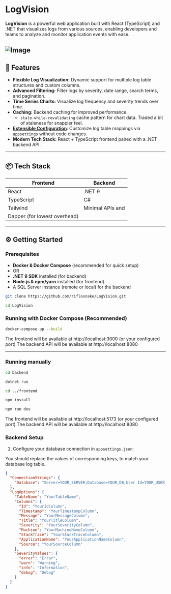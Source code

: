 # LogVision

**LogVision** is a powerful web application built with React (TypeScript) and .NET that visualizes logs from various sources, enabling developers and teams to analyze and monitor application events with ease.

![Image](https://github.com/user-attachments/assets/0ab79f97-7950-4666-889f-635ca5a91e83)
---

## 🚀 Features

- **Flexible Log Visualization:** Dynamic support for multiple log table structures and custom columns.
- **Advanced Filtering:** Filter logs by severity, date range, search terms, and pagination.
- **Time Series Charts:** Visualize log frequency and severity trends over time.
- **Caching:** Backend caching for improved performance.
  - `stale-while-revalidating` cache pattern for chart data. Traded a bit of staleness for snappier feel.
- [**Extensible Configuration**](#backend-setup): Customize log table mappings via `appsettings` without code changes.
- **Modern Tech Stack:** React + TypeScript frontend paired with a .NET backend API.

---

## 📦 Tech Stack

| Frontend                 | Backend                      |
|-------------------------|------------------------------|
| React                   | .NET 9             |
| TypeScript              | C#                          |
| Tailwind   | Minimal APIs and
 Dapper (for lowest overhead)       |

---

## ⚙️ Getting Started

### Prerequisites

- **Docker & Docker Compose** (recommended for quick setup)  
- OR  
- **.NET 9 SDK** installed (for backend)  
- **Node.js & npm/yarn** installed (for frontend)  
- A SQL Server instance (remote or local) for the backend  

```bash
git clone https://github.com/riflosnake/LogVision.git
```
```bash
cd LogVision
```

### Running with Docker Compose (Recommended)


```bash
docker-compose up --build
```
The frontend will be available at http://localhost:3000 (or your configured port)
The backend API will be available at http://localhost:8080

---

### Running manually
```bash
cd backend
```
```bash
dotnet run
```
```bash
cd ../frontend
```
```bash
npm install
```
```bash
npm run dev
```
The frontend will be available at http://localhost:5173 (or your configured port)
The backend API will be available at http://localhost:8080

### Backend Setup

1. Configure your database connection in `appsettings.json`:

You should replace the values of corresponding keys, to match your database log table.

```json
{
  "ConnectionStrings": {
    "Database": "Server=YOUR_SERVER;Database=YOUR_DB;User Id=YOUR_USER;Password=YOUR_PASSWORD;"
  },
  "LogOptions": {
    "TableName": "YourTableName",
    "Columns": {
      "Id": "YourIdColumn",
      "Timestamp": "YourTimestampColumn",
      "Message": "YourMessageColumn",
      "Title": "YourTitleColumn",
      "Severity": "YourSeverityColumn",
      "Machine": "YourMachineNameColumn",
      "StackTrace": "YourStackTraceColumn",
      "ApplicationName": "YourApplicationNameColumn",
      "Source": "YourSourceColumn"
    },
    "SeverityValues": {
      "error": "Error",
      "warn": "Warning",
      "info": "Information",
      "debug": "Debug"
    }
  }
}
